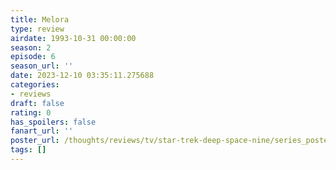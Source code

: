 ```yaml
---
title: Melora
type: review
airdate: 1993-10-31 00:00:00
season: 2
episode: 6
season_url: ''
date: 2023-12-10 03:35:11.275688
categories:
- reviews
draft: false
rating: 0
has_spoilers: false
fanart_url: ''
poster_url: /thoughts/reviews/tv/star-trek-deep-space-nine/series_poster.jpg
tags: []
---
```


